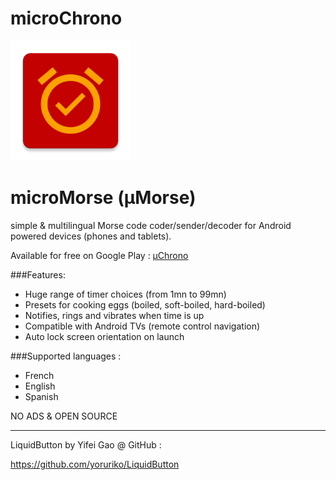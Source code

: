 # microChrono
![GitHub Logo](/app/src/main/res/mipmap-xxxhdpi/ic_launcher.png)

# microMorse (µMorse)
simple &amp; multilingual Morse code coder/sender/decoder for Android powered devices (phones and tablets).

Available for free on Google Play :
[µChrono](https://play.google.com/store/apps/details?id=net.biospherecorp.microChrono)


###Features:

- Huge range of timer choices (from 1mn to 99mn)
- Presets for cooking eggs (boiled, soft-boiled, hard-boiled) 
- Notifies, rings and vibrates when time is up
- Compatible with Android TVs (remote control navigation)
- Auto lock screen orientation on launch


###Supported languages :

- French
- English
- Spanish


NO ADS & OPEN SOURCE


---

LiquidButton by Yifei Gao @ GitHub :

https://github.com/yoruriko/LiquidButton
